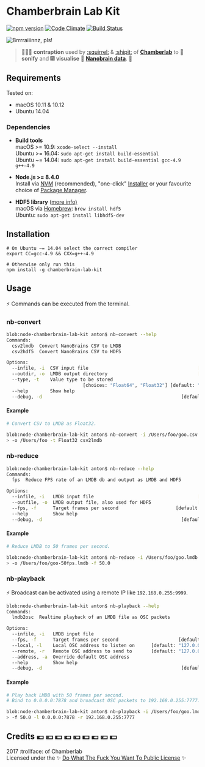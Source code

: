 # Chamberbrain Lab Kit

[![npm version](https://badge.fury.io/js/chamberbrain-lab-kit.svg)](https://badge.fury.io/js/chamberbrain-lab-kit)
[![Code Climate](https://codeclimate.com/github/Chamberlab/node-chamberbrain-lab-kit/badges/gpa.svg)](https://codeclimate.com/github/Chamberlab/node-chamberbrain-lab-kit)
[![Build Status](https://travis-ci.org/Chamberlab/node-chamberbrain-lab-kit.svg?branch=master)](https://travis-ci.org/Chamberlab/node-chamberbrain-lab-kit)

![Brrrraiiinnz, pls!](https://media.giphy.com/media/l41m04gr7tRet7Uas/giphy.gif)

> :hammer::wrench::syringe: **contraption** used by [:squirrel:](https://soundcloud.com/kammerorchester) & [:shipit:](https://soundcloud.com/antonym) of [**Chamberlab**](https://soundcloud.com/chamberlab) to :musical_note: **sonify** and :fireworks: **visualise** :gem: [**Nanobrain data**](https://globalyoungacademy.net/the-well-tempered-brain-or-what-thinking-sounds-like). :dizzy:

## Requirements

Tested on:
* macOS 10.11 & 10.12
* Ubuntu 14.04

### Dependencies

* **Build tools**  
  macOS >= 10.9: ``xcode-select --install``  
  Ubuntu >= 16.04: ``sudo apt-get install build-essential``  
  Ubuntu ~= 14.04: ``sudo apt-get install build-essential gcc-4.9 g++-4.9``  
  
* **Node.js >= 8.4.0**  
  Install via [NVM](https://github.com/creationix/nvm#installation) (recommended), "one-click" [Installer](https://nodejs.org/en/download/current/) or your favourite choice of [Package Manager](https://nodejs.org/en/download/package-manager/).

* **HDF5 library** ([more info)](https://www.hdfgroup.org/downloads/hdf5/)  
  macOS via [Homebrew](https://docs.brew.sh/Installation.html): ``brew install hdf5``  
  Ubuntu: ``sudo apt-get install libhdf5-dev``
  
## Installation

```shell
# On Ubuntu ~= 14.04 select the correct compiler
export CC=gcc-4.9 && CXX=g++-4.9

# Otherwise only run this
npm install -g chamberbrain-lab-kit
```

## Usage

:zap: Commands can be executed from the terminal.

### nb-convert

```bash
blob:node-chamberbrain-lab-kit anton$ nb-convert --help
Commands:
  csv2lmdb  Convert NanoBrains CSV to LMDB                             [default]
  csv2hdf5  Convert NanoBrains CSV to HDF5

Options:
  --infile, -i  CSV input file                                        [required]
  --outdir, -o  LMDB output directory                                 [required]
  --type, -t    Value type to be stored
                            [choices: "Float64", "Float32"] [default: "Float64"]
  --help        Show help                                              [boolean]
  --debug, -d                                                   [default: false]
```

#### Example
```bash
# Convert CSV to LMDB as Float32.

blob:node-chamberbrain-lab-kit anton$ nb-convert -i /Users/foo/goo.csv \
> -o /Users/foo -t Float32 csv2lmdb
```

### nb-reduce

```bash
blob:node-chamberbrain-lab-kit anton$ nb-reduce --help
Commands:
  fps  Reduce FPS rate of an LMDB db and output as LMDB and HDF5       [default]

Options:
  --infile, -i   LMDB input file                                      [required]
  --outfile, -o  LMDB output file, also used for HDF5                 [required]
  --fps, -f      Target frames per second                     [default: "100.0"]
  --help         Show help                                             [boolean]
  --debug, -d                                                   [default: false]
```

#### Example
```bash
# Reduce LMDB to 50 frames per second.

blob:node-chamberbrain-lab-kit anton$ nb-reduce -i /Users/foo/goo.lmdb \
> -o /Users/foo/goo-50fps.lmdb -f 50.0
```

### nb-playback

:zap: Broadcast can be activated using a remote IP like ``192.168.0.255:9999``.

```bash
blob:node-chamberbrain-lab-kit anton$ nb-playback --help
Commands:
  lmdb2osc  Realtime playback of an LMDB file as OSC packets           [default]

Options:
  --infile, -i   LMDB input file                                      [required]
  --fps, -f      Target frames per second                      [default: "50.0"]
  --local, -l    Local OSC address to listen on      [default: "127.0.0.1:8888"]
  --remote, -r   Remote OSC address to send to       [default: "127.0.0.1:9999"]
  --address, -a  Override default OSC address
  --help         Show help                                             [boolean]
  --debug, -d                                                   [default: false]
```

#### Example
```bash
# Play back LMDB with 50 frames per second.
# Bind to 0.0.0.0:7878 and broadcast OSC packets to 192.168.0.255:7777.

blob:node-chamberbrain-lab-kit anton$ nb-playback -i /Users/foo/goo.lmdb \
> -f 50.0 -l 0.0.0.0:7878 -r 192.168.0.255:7777
```

## Credits :euro: :yen: :dollar: :euro: :yen: :dollar: :euro: :yen: :dollar:

2017 :trollface: of Chamberlab    
Licensed under the :sparkles: [Do What The Fuck You Want To Public License](https://github.com/Chamberlab/node-chamberbrain-lab-kit/blob/master/LICENSE) :sparkles:
